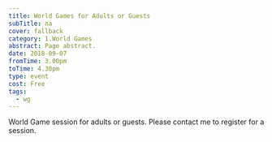 ```yaml
---
title: World Games for Adults or Guests
subTitle: na
cover: fallback
category: 1.World Games
abstract: Page abstract.
date: 2018-09-07
fromTime: 3.00pm
toTime: 4.30pm
type: event
cost: Free
tags:
  - wg
---
```


World Game session for adults or guests. Please contact me to register for a session.

